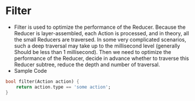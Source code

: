 # Filter

-   Filter is used to optimize the performance of the Reducer. Because the Reducer is layer-assembled, each Action is processed, and in theory, all the small Reducers are traversed. In some very complicated scenarios, such a deep traversal may take up to the millisecond level (generally Should be less than 1 millisecond). Then we need to optimize the performance of the Reducer, decide in advance whether to traverse this Reducer subtree, reduce the depth and number of traversal.
-   Sample Code

```dart
bool filter(Action action) {
    return action.type == 'some action';
}
```
